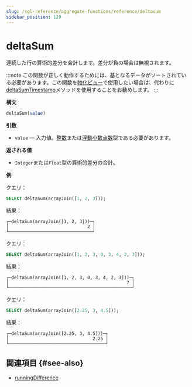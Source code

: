 ```yaml
---
slug: /sql-reference/aggregate-functions/reference/deltasum
sidebar_position: 129
---
```


# deltaSum

連続した行の算術的差分を合計します。差分が負の場合は無視されます。

:::note
この関数が正しく動作するためには、基となるデータがソートされている必要があります。この関数を[物化ビュー](../../../sql-reference/statements/create/view.md#materialized)で使用したい場合は、代わりに[deltaSumTimestamp](../../../sql-reference/aggregate-functions/reference/deltasumtimestamp.md#agg_functions-deltasumtimestamp)メソッドを使用することをお勧めします。
:::

**構文**

``` sql
deltaSum(value)
```

**引数**

- `value` — 入力値。[整数](../../data-types/int-uint.md)または[浮動小数点数](../../data-types/float.md)型である必要があります。

**返される値**

- `Integer`または`Float`型の算術的差分の合計。

**例**

クエリ：

``` sql
SELECT deltaSum(arrayJoin([1, 2, 3]));
```

結果：

``` text
┌─deltaSum(arrayJoin([1, 2, 3]))─┐
│                              2 │
└────────────────────────────────┘
```

クエリ：

``` sql
SELECT deltaSum(arrayJoin([1, 2, 3, 0, 3, 4, 2, 3]));
```

結果：

``` text
┌─deltaSum(arrayJoin([1, 2, 3, 0, 3, 4, 2, 3]))─┐
│                                             7 │
└───────────────────────────────────────────────┘
```

クエリ：

``` sql
SELECT deltaSum(arrayJoin([2.25, 3, 4.5]));
```

結果：

``` text
┌─deltaSum(arrayJoin([2.25, 3, 4.5]))─┐
│                                2.25 │
└─────────────────────────────────────┘
```

## 関連項目 {#see-also}

- [runningDifference](../../functions/other-functions.md#other_functions-runningdifference)
